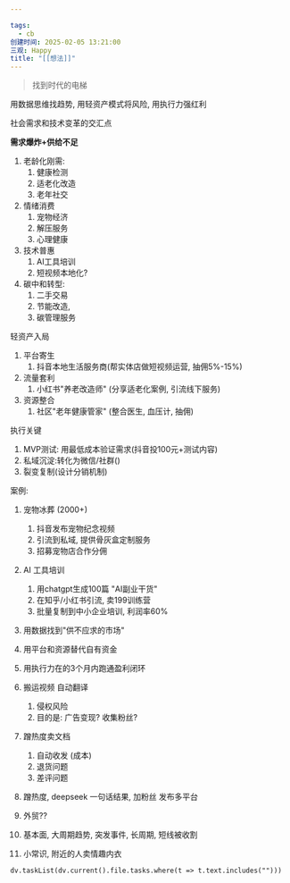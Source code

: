 ```yaml
---

tags:
  - cb
创建时间: 2025-02-05 13:21:00
三观: Happy
title: "[[想法]]"
---
```

> 找到时代的电梯


用数据思维找趋势, 用轻资产模式将风险, 用执行力强红利

社会需求和技术变革的交汇点


**需求爆炸+供给不足**
1. 老龄化刚需: 
	1. 健康检测
	2. 适老化改造
	3. 老年社交
2. 情绪消费
	1. 宠物经济
	2. 解压服务
	3. 心理健康
3. 技术普惠 
	1. AI工具培训
	2. 短视频本地化? 
4. 碳中和转型: 
	1. 二手交易
	2. 节能改造, 
	3. 碳管理服务

轻资产入局
1. 平台寄生
	1. 抖音本地生活服务商(帮实体店做短视频运营, 抽佣5%-15%)
2. 流量套利
	1. 小红书"养老改造师" (分享适老化案例, 引流线下服务)
3. 资源整合
	1. 社区"老年健康管家" (整合医生, 血压计, 抽佣)

执行关键
1. MVP测试: 用最低成本验证需求(抖音投100元+测试内容)
2. 私域沉淀:转化为微信/社群()
3. 裂变复制(设计分销机制)

案例: 
1. 宠物冰葬 (2000+)
	1. 抖音发布宠物纪念视频
	2. 引流到私域, 提供骨灰盒定制服务
	3. 招募宠物店合作分佣
2. AI 工具培训
	1. 用chatgpt生成100篇 "AI副业干货"
	2. 在知乎/小红书引流, 卖199训练营
	3. 批量复制到中小企业培训, 利润率60%


1. 用数据找到"供不应求的市场"
2. 用平台和资源替代自有资金
3. 用执行力在的3个月内跑通盈利闭环

4. 搬运视频 自动翻译
	1. 侵权风险
	2. 目的是: 广告变现? 收集粉丝? 
5. 蹭热度卖文档
	1. 自动收发 (成本)
	2. 退货问题
	3. 差评问题
6. 蹭热度, deepseek 一句话结果, 加粉丝 发布多平台
7. 外贸?? 
8. 基本面, 大周期趋势, 突发事件, 长周期, 短线被收割
9. 小常识, 附近的人卖情趣内衣


```dataviewjs
dv.taskList(dv.current().file.tasks.where(t => t.text.includes("")))
```

